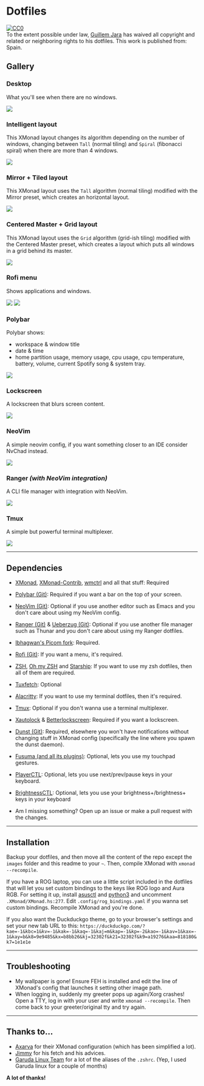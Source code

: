 # Dotfiles

<p xmlns:dct="http://purl.org/dc/terms/" xmlns:vcard="http://www.w3.org/2001/vcard-rdf/3.0#">
  <a rel="license"
     href="http://creativecommons.org/publicdomain/zero/1.0/">
    <img src="http://i.creativecommons.org/p/zero/1.0/88x31.png" style="border-style: none;" alt="CC0" />
  </a>
  <br />
  To the extent possible under law,
  <a rel="dct:publisher"
     href="https://github.com/Alonely0">
    <span property="dct:title">Guillem Jara</span></a>
  has waived all copyright and related or neighboring rights to
  <span property="dct:title">his dotfiles</span>.
This work is published from:
<span property="vcard:Country" datatype="dct:ISO3166"
      content="ES" about="https://github.com/Alonely0">
  Spain</span>.
</p>

## Gallery

### Desktop
What you'll see when there are no windows.

<img src="https://raw.githubusercontent.com/Alonely0/dotfiles/master/images/desktop.png">


### Intelligent layout
This XMonad layout changes its algorithm depending on the number of windows, changing between `Tall` (normal tiling) and `Spiral` (fibonacci spiral) when there are more than 4 windows.

<img src="https://raw.githubusercontent.com/Alonely0/dotfiles/master/images/tiling+spiral.png">


### Mirror + Tiled layout
This XMonad layout uses the `Tall` algorithm (normal tiling) modified with the Mirror preset, which creates an horizontal layout.

<img src="https://raw.githubusercontent.com/Alonely0/dotfiles/master/images/mirror-tiled.png">


### Centered Master + Grid layout
This XMonad layout uses the `Grid` algorithm (grid-ish tiling) modified with the Centered Master preset, which creates a layout which puts all windows in a grid behind its master.

<img src="https://raw.githubusercontent.com/Alonely0/dotfiles/master/images/centeredmaster+grid.png">


### Rofi menu
Shows applications and windows.

<img src="https://raw.githubusercontent.com/Alonely0/dotfiles/master/images/rofi-drun.png"> <img src="https://raw.githubusercontent.com/Alonely0/dotfiles/master/images/rofi-window.png">


### Polybar
Polybar shows:
  * workspace & window title
  * date & time
  * home partition usage, memory usage, cpu usage, cpu temperature, battery, volume, current Spotify song & system tray.

<img src="https://raw.githubusercontent.com/Alonely0/dotfiles/master/images/polybar.png">


### Lockscreen
A lockscreen that blurs screen content.

<img src="https://raw.githubusercontent.com/Alonely0/dotfiles/master/images/lockscreen.png">


### NeoVim
A simple neovim config, if you want something closer to an IDE consider NvChad instead.

<img src="https://raw.githubusercontent.com/Alonely0/dotfiles/master/images/nvim.png">


### Ranger *(with NeoVim integration)*
A CLI file manager with integration with NeoVim.

<img src="https://raw.githubusercontent.com/Alonely0/dotfiles/master/images/ranger.png">

### Tmux
A simple but powerful terminal multiplexer.

<img src="https://raw.githubusercontent.com/Alonely0/dotfiles/master/images/tmux.png">


---

## Dependencies
- [XMonad](https://XMonad.org/), [XMonad-Contrib](https://github.com/XMonad/XMonad-contrib), [wmctrl](https://www.freedesktop.org/wiki/Software/wmctrl/) and all that stuff: Required

- [Polybar (Git)](https://github.com/polybar/polybar): Required if you want a bar on the top of your screen.

- [NeoVim (Git)](https://github.com/neovim/neovim): Optional if you use another editor such as Emacs and you don't care about using my NeoVim config.

- [Ranger (Git)](https://github.com/ranger/ranger) & [Ueberzug (Git)](https://github.com/seebye/ueberzug): Optional if you use another file manager such as Thunar and you don't care about using my Ranger dotfiles.

- [Ibhagwan's Picom fork](https://github.com/ibhagwan/picom): Required.

- [Rofi (Git)](https://github.com/davatorium/rofi): If you want a menu, it's required.

- [ZSH](https://www.zsh.org/), [Oh my ZSH](https://ohmyz.sh) and [Starship](https://starship.rs): If you want to use my zsh dotfiles, then all of them are required.

- [Tuxfetch](https://github.com/Alonely0/jfetch): Optional

- [Alacritty](https://github.com/alacritty/alacritty): If you want to use my terminal dotfiles, then it's required.

- [Tmux](https://github.com/tmux/tmux): Optional if you don't wanna use a terminal multiplexer.

- [Xautolock](https://github.com/l0b0/xautolock) & [Betterlockscreen](https://github.com/betterlockscreen/betterlockscreen): Required if you want a lockscreen.

- [Dunst (Git)](https://dunst-project.org/): Required, elsewhere you won't have notifications without changing stuff in XMonad config (specifically the line where you spawn the dunst daemon).

- [Fusuma (and all its plugins)](https://github.com/iberianpig/fusuma): Optional, lets you use my touchpad gestures.

- [PlayerCTL](https://github.com/altdesktop/playerctl): Optional, lets you use next/prev/pause keys in your keyboard.

- [BrightnessCTL](https://github.com/Hummer12007/brightnessctl): Optional, lets you use your brightness+/brightness+ keys in your keyboard

- Am I missing something? Open up an issue or make a pull request with the changes.

---

## Installation
Backup your dotfiles, and then move all the content of the repo except the `images` folder and this readme to your `~`. Then, compile XMonad with `xmonad --recompile`.

If you have a ROG laptop, you can use a little script included in the dotfiles that will let you set custom bindings to the keys like ROG logo and Aura RGB. For setting it up, install [asusctl](https://gitlab.com/asus-linux/asusctl) and [python3](https://python.org) and uncomment `.XMonad/XMonad.hs:277`. Edit `.config/rog_bindings.yaml` if you wanna set custom bindings. Recompile XMonad and you're done.

If you also want the Duckduckgo theme, go to your browser's settings and set your new tab URL to this: ```https://duckduckgo.com/?kae=-1&kbc=1&kv=-1&kak=-1&kaq=-1&kaj=m&kap=-1&kp=-2&kao=-1&kav=1&kax=-1&kay=b&k8=9e9485&kx=b8bb26&kj=32302f&k21=32302f&k9=a19276&kaa=818180&k7=1e1e1e```

---

## Troubleshooting
- My wallpaper is gone!
    Ensure FEH is installed and edit the line of XMonad's config that launches it setting other image path.
- When logging in, suddenly my greeter pops up again/Xorg crashes!
    Open a TTY, log in with your user and write `xmonad --recompile`. Then come back to your greeter/original tty and try again.

---

## Thanks to...
- [Axarva](https://github.com/Axarva) for their XMonad configuration (which has been simplified a lot).
- [Jimmy](https://github.com/Jimmysit0) for his fetch and his advices.
- [Garuda Linux Team](https://garudalinux.org/about.html) for a lot of the aliases of the `.zshrc`. (Yep, I used Garuda linux for a couple of months)

**A lot of thanks!**